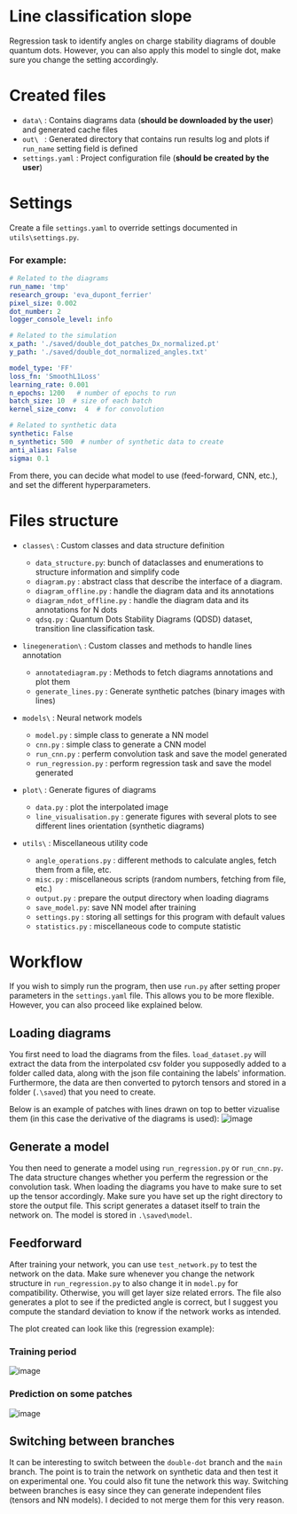 # Line classification slope

Regression task to identify angles on charge stability diagrams of double quantum dots. However, you can also apply this
model to single dot, make sure you change the setting accordingly.

# Created files

* `data\` : Contains diagrams data (**should be downloaded by the user**) and generated cache files
* `out\ ` : Generated directory that contains run results log and plots if `run_name` setting field is defined
* `settings.yaml` : Project configuration file (**should be created by the user**)

# Settings

Create a file `settings.yaml` to override settings documented in `utils\settings.py`.

### For example:

```yaml
# Related to the diagrams
run_name: 'tmp'
research_group: 'eva_dupont_ferrier'
pixel_size: 0.002
dot_number: 2
logger_console_level: info

# Related to the simulation
x_path: './saved/double_dot_patches_Dx_normalized.pt'
y_path: './saved/double_dot_normalized_angles.txt'

model_type: 'FF'
loss_fn: 'SmoothL1Loss'
learning_rate: 0.001
n_epochs: 1200   # number of epochs to run
batch_size: 10  # size of each batch
kernel_size_conv:  4  # for convolution

# Related to synthetic data
synthetic: False
n_synthetic: 500  # number of synthetic data to create
anti_alias: False
sigma: 0.1
```

From there, you can decide what model to use (feed-forward, CNN, etc.), and set the different hyperparameters. 

# Files structure

* `classes\` : Custom classes and data structure definition
  * `data_structure.py`: bunch of dataclasses and enumerations to structure information and simplify code
  * `diagram.py` : abstract class that describe the interface of a diagram.
  * `diagram_offline.py` : handle the diagram data and its annotations 
  * `diagram_ndot_offline.py` : handle the diagram data and its annotations for N dots
  * `qdsq.py` : Quantum Dots Stability Diagrams (QDSD) dataset, transition line classification task.

* `linegeneration\` : Custom classes and methods to handle lines annotation
  * `annotatediagram.py` : Methods to fetch diagrams annotations and plot them
  * `generate_lines.py` :  Generate synthetic patches (binary images with lines)

* `models\` : Neural network models
  * `model.py` : simple class to generate a NN model
  * `cnn.py` : simple class to generate a CNN model
  * `run_cnn.py` : perferm convolution task and save the model generated
  * `run_regression.py` : perform regression task and save the model generated

* `plot\` : Generate figures of diagrams
  * `data.py` : plot the interpolated image
  * `line_visualisation.py` : generate figures with several plots to see different lines orientation (synthetic diagrams)

* `utils\` : Miscellaneous utility code
  * `angle_operations.py` : different methods to calculate angles, fetch them from a file, etc.
  * `misc.py` : miscellaneous scripts (random numbers, fetching from file, etc.)
  * `output.py` : prepare the output directory when loading diagrams
  * `save_model.py`: save NN model after training
  * `settings.py` : storing all settings for this program with default values
  * `statistics.py` : miscellaneous code to compute statistic

# Workflow

If you wish to simply run the program, then use `run.py` after setting proper parameters in the `settings.yaml` file. 
This allows you to be more flexible. However, you can also proceed like explained below.

## Loading diagrams

You first need to load the diagrams from the files. `load_dataset.py` will extract the data from the interpolated csv folder
you supposedly added to a folder called data, along with the json file containing the labels' information. Furthermore, 
the data are then converted to pytorch tensors and stored in a folder (`.\saved`) that you need to create. 

Below is an example of patches with lines drawn on top to better vizualise them (in this case the derivative of the diagrams is used):
![image](https://github.com/3it-inpaqt/line-classification-slope/assets/86256324/db24c29f-580a-48b4-8f99-dd66d22bf49a)


## Generate a model

You then need to generate a model using `run_regression.py` or `run_cnn.py`. The data structure changes whether you perferm the regression
or the convolution task. When loading the diagrams you have to make sure to set up the tensor accordingly. Make sure you have set up the 
right directory to store the output file. This script generates a dataset itself to train the network on. The model is stored in `.\saved\model`.

## Feedforward

After training your network, you can use `test_network.py` to test the network on the data. Make sure whenever you change 
the network structure in `run_regression.py` to also change it in `model.py` for compatibility. Otherwise, you will get 
layer size related errors. The file also generates a plot to see if the predicted angle is correct, but I suggest you
compute the standard deviation to know if the network works as intended. 

The plot created can look like this (regression example):

### Training period
![image](https://github.com/3it-inpaqt/line-classification-slope/assets/86256324/05540df2-7cb9-481c-b414-95b09a96c1eb)

### Prediction on some patches
![image](https://github.com/3it-inpaqt/line-classification-slope/assets/86256324/75c01784-4ab3-4d92-8d41-4ad01df5cc76)


## Switching between branches

It can be interesting to switch between the `double-dot` branch and the `main` branch. The point is to train the network
on synthetic data and then test it on experimental one. You could also fit tune the network this way. Switching between
branches is easy since they can generate independent files (tensors and NN models). I decided to not merge them for this
very reason.
